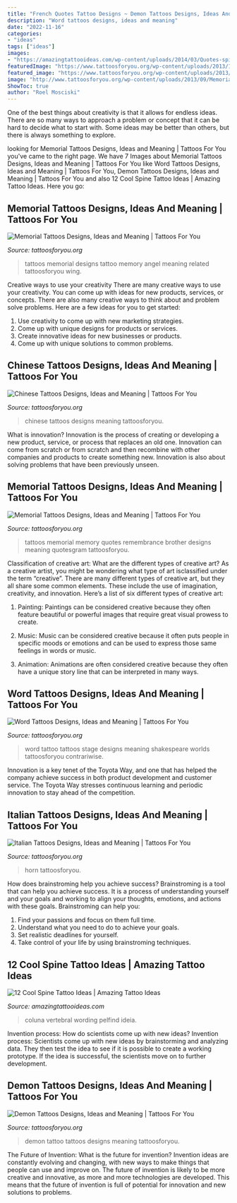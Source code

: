 ```yaml
---
title: "French Quotes Tattoo Designs ~ Demon Tattoos Designs, Ideas And Meaning"
description: "Word tattoos designs, ideas and meaning"
date: "2022-11-16"
categories:
- "ideas"
tags: ["ideas"]
images:
- "https://amazingtattooideas.com/wp-content/uploads/2014/03/Quotes-spine-tattoo-idea.jpg"
featuredImage: "https://www.tattoosforyou.org/wp-content/uploads/2013/11/Italian-Tattoos-For-Men-768x1024.jpg"
featured_image: "https://www.tattoosforyou.org/wp-content/uploads/2013/11/Italian-Tattoos-For-Men-768x1024.jpg"
image: "http://www.tattoosforyou.org/wp-content/uploads/2013/09/Memorial-Tattoos-Designs.jpg"
ShowToc: true
author: "Roel Mosciski"
---
```



One of the best things about creativity is that it allows for endless ideas. There are so many ways to approach a problem or concept that it can be hard to decide what to start with. Some ideas may be better than others, but there is always something to explore.

	

		
looking for Memorial Tattoos Designs, Ideas and Meaning | Tattoos For You you've came to the right page. We have 7 Images about Memorial Tattoos Designs, Ideas and Meaning | Tattoos For You like Word Tattoos Designs, Ideas and Meaning | Tattoos For You, Demon Tattoos Designs, Ideas and Meaning | Tattoos For You and also 12 Cool Spine Tattoo Ideas | Amazing Tattoo Ideas. Here you go:
		
    
## Memorial Tattoos Designs, Ideas And Meaning | Tattoos For You

<img loading=lazy src="http://www.tattoosforyou.org/wp-content/uploads/2013/09/Memorial-Tattoos-Designs.jpg" onerror="this.onerror=null;this.src='https://tse1.mm.bing.net/th?id=OIP.0sOhd050vuguWGmda7L3UwHaJ4&amp;pid=15.1';" alt="Memorial Tattoos Designs, Ideas and Meaning | Tattoos For You">

_Source: tattoosforyou.org_

>tattoos memorial designs tattoo memory angel meaning related tattoosforyou wing. 

	

Creative ways to use your creativity
There are many creative ways to use your creativity. You can come up with ideas for new products, services, or concepts. There are also many creative ways to think about and problem solve problems. Here are a few ideas for you to get started:
1) Use creativity to come up with new marketing strategies.
2) Come up with unique designs for products or services.
3) Create innovative ideas for new businesses or products.
4) Come up with unique solutions to common problems.

    
## Chinese Tattoos Designs, Ideas And Meaning | Tattoos For You

<img loading=lazy src="http://www.tattoosforyou.org/wp-content/uploads/2013/10/Chinese-Tattoos-Designs.jpg" onerror="this.onerror=null;this.src='https://tse1.mm.bing.net/th?id=OIP.pNHR-oBABT8NAJx1_n-Z8AHaJ4&amp;pid=15.1';" alt="Chinese Tattoos Designs, Ideas and Meaning | Tattoos For You">

_Source: tattoosforyou.org_

>chinese tattoos designs meaning tattoosforyou. 

	

What is innovation?
Innovation is the process of creating or developing a new product, service, or process that replaces an old one. Innovation can come from scratch or from scratch and then recombine with other companies and products to create something new. Innovation is also about solving problems that have been previously unseen.

    
## Memorial Tattoos Designs, Ideas And Meaning | Tattoos For You

<img loading=lazy src="http://www.tattoosforyou.org/wp-content/uploads/2013/09/Memory-Tattoos.jpg" onerror="this.onerror=null;this.src='https://tse2.mm.bing.net/th?id=OIP.2G3m8Gd8v3K5JWT_Hw4llAHaJ4&amp;pid=15.1';" alt="Memorial Tattoos Designs, Ideas and Meaning | Tattoos For You">

_Source: tattoosforyou.org_

>tattoos memorial memory quotes remembrance brother designs meaning quotesgram tattoosforyou. 

	

Classification of creative art: What are the different types of creative art?
As a creative artist, you might be wondering what type of art isclassified under the term “creative”. There are many different types of creative art, but they all share some common elements. These include the use of imagination, creativity, and innovation. Here’s a list of six different types of creative art:
1. Painting: Paintings can be considered creative because they often feature beautiful or powerful images that require great visual prowess to create.

2. Music: Music can be considered creative because it often puts people in specific moods or emotions and can be used to express those same feelings in words or music.

3. Animation: Animations are often considered creative because they often have a unique story line that can be interpreted in many ways.


    
## Word Tattoos Designs, Ideas And Meaning | Tattoos For You

<img loading=lazy src="http://www.tattoosforyou.org/wp-content/uploads/2013/09/Word-Tattoo-768x1024.jpg" onerror="this.onerror=null;this.src='https://tse4.mm.bing.net/th?id=OIP.a9B56tqR48Ijfq0lV76OYgHaJ4&amp;pid=15.1';" alt="Word Tattoos Designs, Ideas and Meaning | Tattoos For You">

_Source: tattoosforyou.org_

>word tattoo tattoos stage designs meaning shakespeare worlds tattoosforyou contrariwise. 

	

Innovation is a key tenet of the Toyota Way, and one that has helped the company achieve success in both product development and customer service. The Toyota Way stresses continuous learning and periodic innovation to stay ahead of the competition.

    
## Italian Tattoos Designs, Ideas And Meaning | Tattoos For You

<img loading=lazy src="https://www.tattoosforyou.org/wp-content/uploads/2013/11/Italian-Tattoos-For-Men-768x1024.jpg" onerror="this.onerror=null;this.src='https://tse3.mm.bing.net/th?id=OIP.Loox8HW_BT0xjBXQQnzuagHaJ4&amp;pid=15.1';" alt="Italian Tattoos Designs, Ideas and Meaning | Tattoos For You">

_Source: tattoosforyou.org_

>horn tattoosforyou. 

	

How does brainstroming help you achieve success?
Brainstroming is a tool that can help you achieve success. It is a process of understanding yourself and your goals and working to align your thoughts, emotions, and actions with these goals. Brainstroming can help you: 
1. Find your passions and focus on them full time.
2. Understand what you need to do to achieve your goals.
3. Set realistic deadlines for yourself.
4. Take control of your life by using brainstroming techniques.

    
## 12 Cool Spine Tattoo Ideas | Amazing Tattoo Ideas

<img loading=lazy src="https://amazingtattooideas.com/wp-content/uploads/2014/03/Quotes-spine-tattoo-idea.jpg" onerror="this.onerror=null;this.src='https://tse1.mm.bing.net/th?id=OIP.qNEnp7Avmw6Gv0zBdlf2CwHaJ3&amp;pid=15.1';" alt="12 Cool Spine Tattoo Ideas | Amazing Tattoo Ideas">

_Source: amazingtattooideas.com_

>coluna vertebral wording pelfind ideia. 

	

Invention process: How do scientists come up with new ideas?
Invention process: Scientists come up with new ideas by brainstorming and analyzing data. They then test the idea to see if it is possible to create a working prototype. If the idea is successful, the scientists move on to further development.

    
## Demon Tattoos Designs, Ideas And Meaning | Tattoos For You

<img loading=lazy src="http://www.tattoosforyou.org/wp-content/uploads/2013/11/Free-Demon-Tattoo-Designs.jpg" onerror="this.onerror=null;this.src='https://tse2.mm.bing.net/th?id=OIP.rSo0nDu6dAtjRcNqoBmcegHaJ3&amp;pid=15.1';" alt="Demon Tattoos Designs, Ideas and Meaning | Tattoos For You">

_Source: tattoosforyou.org_

>demon tattoo tattoos designs meaning tattoosforyou. 

	

The Future of Invention: What is the future for invention?
Invention ideas are constantly evolving and changing, with new ways to make things that people can use and improve on. The future of invention is likely to be more creative and innovative, as more and more technologies are developed. This means that the future of invention is full of potential for innovation and new solutions to problems.

